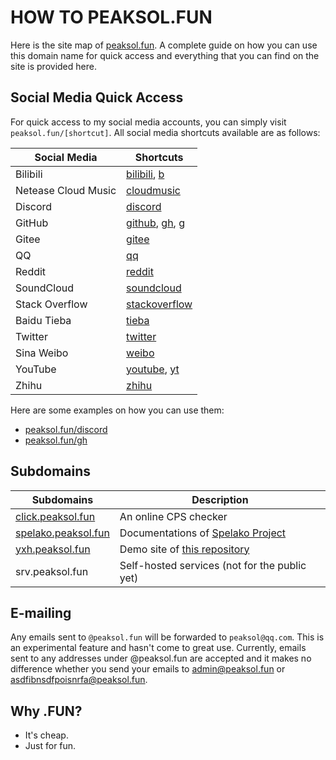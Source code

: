 <title>Site Map - Peaksol</title>

# HOW TO PEAKSOL.FUN
Here is the site map of [peaksol.fun](https://peaksol.fun). A complete guide on how you can use this domain name for quick access and everything that you can find on the site is provided here.

## Social Media Quick Access
For quick access to my social media accounts, you can simply visit `peaksol.fun/[shortcut]`. All social media shortcuts available are as follows:

| Social Media | Shortcuts |
| - | - |
| Bilibili | [bilibili](peaksol.fun/bilibili), [b](peaksol.fun/b) |
| Netease Cloud Music | [cloudmusic](peaksol.fun/cloudmusic) |
| Discord | [discord](peaksol.fun/discord) |
| GitHub | [github](peaksol.fun/github), [gh](peaksol.fun/gh), [g](peaksol.fun/g) |
| Gitee | [gitee](peaksol.fun/gitee) |
| QQ | [qq](peaksol.fun/qq) |
| Reddit | [reddit](peaksol.fun/reddit) |
| SoundCloud | [soundcloud](peaksol.fun/soundcloud) |
| Stack Overflow | [stackoverflow](peaksol.fun/stackoverflow) |
| Baidu Tieba | [tieba](peaksol.fun/tieba) |
| Twitter | [twitter](peaksol.fun/twitter) |
| Sina Weibo | [weibo](peaksol.fun/weibo) |
| YouTube | [youtube](peaksol.fun/youtube), [yt](peaksol.fun/yt) |
| Zhihu | [zhihu](peaksol.fun/zhihu) |

Here are some examples on how you can use them:
- [peaksol.fun/discord](https://peaksol.fun/discord)
- [peaksol.fun/gh](https://peaksol.fun/gh)

## Subdomains
| Subdomains | Description |
| - | - |
| [click.peaksol.fun](https://click.peaksol.fun) | An online CPS checker |
| [spelako.peaksol.fun](https://spelako.peaksol.fun) | Documentations of [Spelako Project](https://github.com/Spelako)
| [yxh.peaksol.fun](https://yxh.peaksol.fun) | Demo site of [this repository](https://github.com/TravinDreek/YingXiaoHaoGenerator) |
| srv.peaksol.fun | Self-hosted services (not for the public yet) |

## E-mailing
Any emails sent to `@peaksol.fun` will be forwarded to `peaksol@qq.com`. This is an experimental feature and hasn't come to great use. Currently, emails sent to any addresses under @peaksol.fun are accepted and it makes no difference whether you send your emails to [admin@peaksol.fun](mailto:admin@peaksol.fun) or [asdfibnsdfpoisnrfa@peaksol.fun](mailto:asdfibnsdfpoisnrfa@peaksol.fun).

## Why .FUN?
- It's cheap.
- Just for fun.